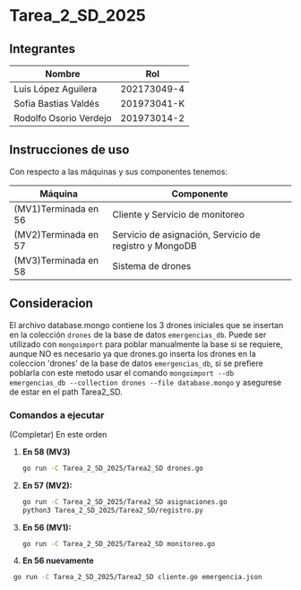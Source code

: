# Tarea_2_SD_2025

## Integrantes

| Nombre                 | Rol                      |
|------------------------|--------------------------|
| Luis López Aguilera    | 202173049-4              |
| Sofia Bastias Valdés   | 201973041-K              |
| Rodolfo Osorio Verdejo | 201973014-2|             |

## Instrucciones de uso
Con respecto a las máquinas y sus componentes tenemos:

| Máquina                 | Componente              |
|------------------------|--------------------------|
| (MV1)Terminada en 56        | Cliente y Servicio de monitoreo   |
| (MV2)Terminada en 57        | Servicio de asignación, Servicio de registro y MongoDB  |
| (MV3)Terminada en 58        | Sistema de drones|             |

## Consideracion
El archivo database.mongo contiene los 3 drones iniciales que se insertan en la colección `drones` de la base de datos `emergencias_db`.  Puede ser utilizado con `mongoimport` para poblar manualmente la base si se requiere, aunque NO es necesario ya que drones.go inserta los drones en la coleccion 'drones' de la base de datos `emergencias_db`, si se prefiere poblarla con este metodo usar el comando `mongoimport --db emergencias_db --collection drones --file database.mongo` y asegurese de estar en el path Tarea2_SD.

### Comandos a ejecutar
(Completar)
En este orden
1. **En 58 (MV3)**
   ```bash
   go run -C Tarea_2_SD_2025/Tarea2_SD drones.go

2. **En 57 (MV2):**
   ```bash
   go run -C Tarea_2_SD_2025/Tarea2_SD asignaciones.go
   python3 Tarea_2_SD_2025/Tarea2_SD/registro.py
   
3. **En 56 (MV1):**
   ```bash
   go run -C Tarea_2_SD_2025/Tarea2_SD monitoreo.go
   
4. **En 56 nuevamente**
  ```bash
   go run -C Tarea_2_SD_2025/Tarea2_SD cliente.go emergencia.json


